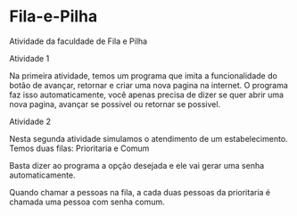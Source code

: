 # Fila-e-Pilha
Atividade da faculdade de Fila e Pilha

Atividade 1

Na primeira atividade, temos um programa que imita a funcionalidade do botão de avançar, retornar e criar uma nova pagina na internet.
O programa faz isso automaticamente, você apenas precisa de dizer se quer abrir uma nova pagina, avançar se possivel ou retornar se possivel.

Atividade 2

Nesta segunda atividade simulamos o atendimento de um estabelecimento.
Temos duas filas: Prioritaria e Comum

Basta dizer ao programa a opção desejada e ele vai gerar uma senha automaticamente.

Quando chamar a pessoas na fila, a cada duas pessoas da prioritaria é chamada uma pessoa com senha comum.
